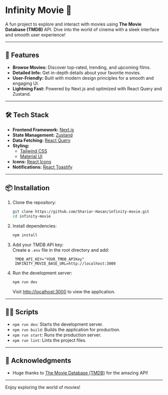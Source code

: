 
# Infinity Movie 🎥  

A fun project to explore and interact with movies using **The Movie Database (TMDB)** API. Dive into the world of cinema with a sleek interface and smooth user experience!  

---

## 🚀 Features  
- **Browse Movies:** Discover top-rated, trending, and upcoming films.  
- **Detailed Info:** Get in-depth details about your favorite movies.  
- **User-Friendly:** Built with modern design principles for a smooth and engaging UI.  
- **Lightning Fast:** Powered by Next.js and optimized with React Query and Zustand.  

---

## 🛠️ Tech Stack  
- **Frontend Framework:** [Next.js](https://nextjs.org/)  
- **State Management:** [Zustand](https://github.com/pmndrs/zustand)  
- **Data Fetching:** [React Query](https://tanstack.com/query)  
- **Styling:**  
  - [Tailwind CSS](https://tailwindcss.com/)  
  - [Material UI](https://mui.com/)  
- **Icons:** [React Icons](https://react-icons.github.io/react-icons/)  
- **Notifications:** [React Toastify](https://fkhadra.github.io/react-toastify/)  

---

## 📦 Installation  

1. Clone the repository:  
   ```bash
   git clone https://github.com/Shariar-Hasan/infinity-movie.git
   cd infinity-movie
   ```

2. Install dependencies:  
   ```bash
   npm install
   ```

3. Add your TMDB API key:  
   Create a `.env` file in the root directory and add:  
   ```env
    TMDB_API_KEY="YOUR_TMDB_APIKey"
    INFINITY_MOVIE_BASE_URL=http://localhost:3000
   ```

4. Run the development server:  
   ```bash
   npm run dev
   ```

   Visit [http://localhost:3000](http://localhost:3000) to view the application.  

---

## 🧑‍💻 Scripts  

- `npm run dev`: Starts the development server.  
- `npm run build`: Builds the application for production.  
- `npm run start`: Runs the production server.  
- `npm run lint`: Lints the project files.  

---

## 🎉 Acknowledgments  
- Huge thanks to [The Movie Database (TMDB)](https://www.themoviedb.org/) for the amazing API!  

---

Enjoy exploring the world of movies!  
